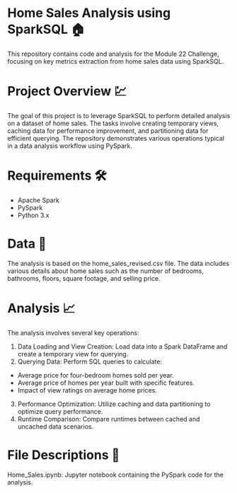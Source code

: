 # Home Sales Analysis using SparkSQL :house:
This repository contains code and analysis for the Module 22 Challenge, focusing on key metrics extraction from home sales data using SparkSQL.

# Project Overview :chart:
The goal of this project is to leverage SparkSQL to perform detailed analysis on a dataset of home sales. The tasks involve creating temporary views, caching data for performance improvement, and partitioning data for efficient querying. The repository demonstrates various operations typical in a data analysis workflow using PySpark.

# Requirements :hammer_and_wrench:
- Apache Spark
- PySpark
- Python 3.x

# Data :memo:
The analysis is based on the home_sales_revised.csv file. The data includes various details about home sales such as the number of bedrooms, bathrooms, floors, square footage, and selling price.

# Analysis :chart_with_upwards_trend:
The analysis involves several key operations:

1. Data Loading and View Creation: Load data into a Spark DataFrame and create a temporary view for querying.
2. Querying Data: Perform SQL queries to calculate:
 - Average price for four-bedroom homes sold per year.
 - Average price of homes per year built with specific features.
 - Impact of view ratings on average home prices.
3. Performance Optimization: Utilize caching and data partitioning to optimize query performance.
4. Runtime Comparison: Compare runtimes between cached and uncached data scenarios.

# File Descriptions :file_folder:
Home_Sales.ipynb: Jupyter notebook containing the PySpark code for the analysis.